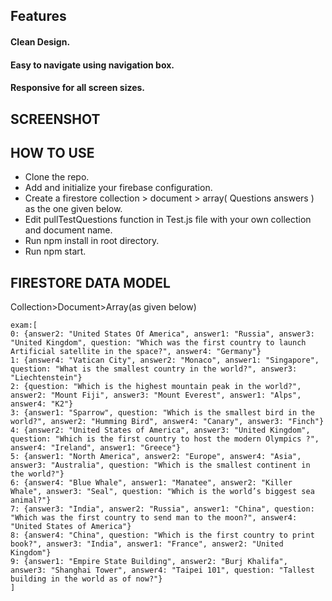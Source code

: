 
## Features
#### Clean Design.
#### Easy to navigate using navigation box.
#### Responsive for all screen sizes.

## SCREENSHOT



## HOW TO USE
* Clone the repo.
* Add and initialize your firebase configuration.
* Create a firestore collection > document > array( Questions answers ) as the one given below.
* Edit pullTestQuestions function in Test.js file with your own collection and document name.
* Run npm install in root directory.
* Run npm start.

## FIRESTORE DATA MODEL

Collection>Document>Array(as given below)

```
exam:[
0: {answer2: "United States Of America", answer1: "Russia", answer3: "United Kingdom", question: "Which was the first country to launch Artificial satellite in the space?", answer4: "Germany"}
1: {answer4: "Vatican City", answer2: "Monaco", answer1: "Singapore", question: "What is the smallest country in the world?", answer3: "Liechtenstein"}
2: {question: "Which is the highest mountain peak in the world?", answer2: "Mount Fiji", answer3: "Mount Everest", answer1: "Alps", answer4: "K2"}
3: {answer1: "Sparrow", question: "Which is the smallest bird in the world?", answer2: "Humming Bird", answer4: "Canary", answer3: "Finch"}
4: {answer2: "United States of America", answer3: "United Kingdom", question: "Which is the first country to host the modern Olympics ?", answer4: "Ireland", answer1: "Greece"}
5: {answer1: "North America", answer2: "Europe", answer4: "Asia", answer3: "Australia", question: "Which is the smallest continent in the world?"}
6: {answer4: "Blue Whale", answer1: "Manatee", answer2: "Killer Whale", answer3: "Seal", question: "Which is the world’s biggest sea animal?"}
7: {answer3: "India", answer2: "Russia", answer1: "China", question: "Which was the first country to send man to the moon?", answer4: "United States of America"}
8: {answer4: "China", question: "Which is the first country to print book?", answer3: "India", answer1: "France", answer2: "United Kingdom"}
9: {answer1: "Empire State Building", answer2: "Burj Khalifa", answer3: "Shanghai Tower", answer4: "Taipei 101", question: "Tallest building in the world as of now?"}
]

```